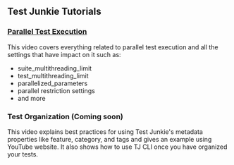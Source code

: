 ## Test Junkie Tutorials

### [Parallel Test Execution](https://www.youtube.com/watch?v=fK_8Jp6Rmg8) 
This video covers everything related to parallel test execution and all the settings that have impact on it such as:

- suite_multithreading_limit
- test_multithreading_limit
- parallelized_parameters
- parallel restriction settings
- and more

### Test Organization (Coming soon) 
This video explains best practices for using Test Junkie's metadata properties like feature, category, 
and tags and gives an example using YouTube website. It also shows how to use TJ CLI once you have organized your tests.